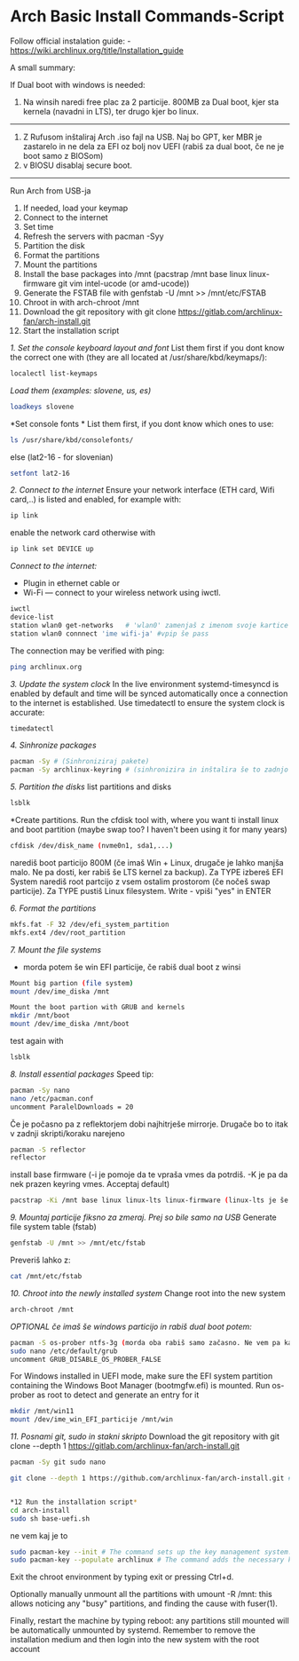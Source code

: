 # Arch Basic Install Commands-Script

Follow official instalation guide: - https://wiki.archlinux.org/title/Installation_guide

A small summary:

If Dual boot with windows is needed:
1. Na winsih naredi free plac za 2 particije. 800MB za Dual boot, kjer sta kernela (navadni in LTS), ter drugo kjer bo linux.
----
1. Z Rufusom inštaliraj Arch .iso fajl na USB. Naj bo GPT, ker MBR je zastarelo in ne dela za EFI oz bolj nov UEFI (rabiš za dual boot, če ne je boot samo z BIOSom)
2. v BIOSU disablaj secure boot.
----
Run Arch from USB-ja
1. If needed, load your keymap
2. Connect to the internet
3. Set time
4. Refresh the servers with pacman -Syy
5. Partition the disk
6. Format the partitions
7. Mount the partitions
8. Install the base packages into /mnt (pacstrap /mnt base linux linux-firmware git vim intel-ucode (or amd-ucode))
9. Generate the FSTAB file with genfstab -U /mnt >> /mnt/etc/FSTAB
10. Chroot in with arch-chroot /mnt
11. Download the git repository with git clone https://gitlab.com/archlinux-fan/arch-install.git
12. Start the installation script





*1. Set the console keyboard layout and font*
List them first if you dont know the correct one with (they are all located at /usr/share/kbd/keymaps/):
```Bash
localectl list-keymaps
```

*Load them (examples: slovene, us, es)*
```Bash
loadkeys slovene
```


*Set console fonts *
List them first, if you dont know which ones to use:
```Bash
ls /usr/share/kbd/consolefonts/
```
else (lat2-16 - for slovenian)
```Bash
setfont lat2-16
```

*2. Connect to the internet*
Ensure your network interface (ETH card, Wifi card,..) is listed and enabled, for example with:
```Bash
ip link
```
enable the network card otherwise with 
```Bash
ip link set DEVICE up
```

*Connect to the internet:*
- Plugin in ethernet cable or
- Wi-Fi — connect to your wireless network using iwctl.
```Bash
iwctl
device-list
station wlan0 get-networks   # 'wlan0' zamenjaš z imenom svoje kartice 
station wlan0 connnect 'ime wifi-ja' #vpip še pass
```

The connection may be verified with ping:
```Bash
ping archlinux.org
```

*3. Update the system clock*
In the live environment systemd-timesyncd is enabled by default and time will be synced automatically once a connection to the internet is established.
Use timedatectl to ensure the system clock is accurate:
```Bash
timedatectl
```


*4. Sinhronize packages*
```Bash
pacman -Sy # (Sinhroniziraj pakete)
pacman -Sy archlinux-keyring # (sinhronizira in inštalira še to zadnjo verzijo, ampak najbrš je itak že na USB nova zadnja)
```


*5. Partition the disks*
list partitions and disks
```Bash
lsblk
```

*Create partitions. Run the cfdisk tool with, where you want ti install linux and boot partition (maybe swap too? I haven't been using it for many years)
```Bash
cfdisk /dev/disk_name (nvme0n1, sda1,...)
```

narediš boot particijo 800M (če imaš Win + Linux, drugače je lahko manjša malo. Ne pa dosti, ker rabiš še LTS kernel za backup). Za TYPE izbereš EFI System
narediš root partcijo z vsem ostalim prostorom (če nočeš swap particije). Za TYPE pustiš Linux filesystem.
Write - vpiši "yes" in ENTER

*6. Format the partitions*
```Bash
mkfs.fat -F 32 /dev/efi_system_partition
mkfs.ext4 /dev/root_partition
```

*7. Mount the file systems*
 + morda potem še win EFI particije, če rabiš dual boot z winsi
```Bash
Mount big partion (file system)
mount /dev/ime_diska /mnt

Mount the boot partion with GRUB and kernels
mkdir /mnt/boot
mount /dev/ime_diska /mnt/boot
```
test again with
```Bash
lsblk
```

*8. Install essential packages*
Speed tip:
```Bash
pacman -Sy nano
nano /etc/pacman.conf
uncomment ParalelDownloads = 20
```

Če je počasno pa z reflektorjem dobi najhitrješe mirrorje. Drugače bo to itak v zadnji skripti/koraku narejeno
```Bash
pacman -S reflector
reflector
```

install base firmware (-i je pomoje da te vpraša vmes da potrdiš. -K je pa da nek prazen keyring vmes. Acceptaj default)
```Bash
pacstrap -Ki /mnt base linux linux-lts linux-firmware (linux-lts je še drugi kernel zraven z long term support (bolj stabilen). Če je z enim nekaj narobe zalaufaš drugega potem na začetku pri izbiri v GRUB)
```


*9. Mountaj particije fiksno za zmeraj. Prej so bile samo na USB*
Generate file system table (fstab)
```Bash
genfstab -U /mnt >> /mnt/etc/fstab
```
Preveriš lahko z:
```Bash
cat /mnt/etc/fstab
```


*10. Chroot into the newly installed system*
Change root into the new system
```Bash
arch-chroot /mnt
```


*OPTIONAL če imaš še windows particijo in rabiš dual boot potem:*
```Bash
pacman -S os-prober ntfs-3g (morda oba rabiš samo začasno. Ne vem pa kaj je pol ko se kernel updata)
sudo nano /etc/default/grub
uncomment GRUB_DISABLE_OS_PROBER_FALSE
```
For Windows installed in UEFI mode, make sure the EFI system partition containing the Windows Boot Manager (bootmgfw.efi) is mounted. Run os-prober as root to detect and generate an entry for it
```Bash
mkdir /mnt/win11
mount /dev/ime_win_EFI_particije /mnt/win
```

*11. Posnami git, sudo in stakni skripto*
Download the git repository with git clone --depth 1 https://gitlab.com/archlinux-fan/arch-install.git

```Bash
pacman -Sy git sudo nano
```

```Bash
git clone --depth 1 https://github.com/archlinux-fan/arch-install.git # mora bit public najbrš  # ('--depth 1' is so that it downloads latest version files only, not the whole history)


*12 Run the installation script*
cd arch-install
sudo sh base-uefi.sh
```

ne vem kaj je to
```Bash
sudo pacman-key --init # The command sets up the key management system.
sudo pacman-key --populate archlinux # The command adds the necessary keys to trust official Arch Linux packages
```


Exit the chroot environment by typing exit or pressing Ctrl+d.

Optionally manually unmount all the partitions with umount -R /mnt: this allows noticing any "busy" partitions, and finding the cause with fuser(1).

Finally, restart the machine by typing reboot: any partitions still mounted will be automatically unmounted by systemd. 
Remember to remove the installation medium and then login into the new system with the root account


